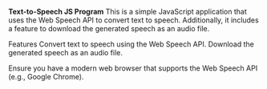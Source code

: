 **Text-to-Speech JS Program**
This is a simple JavaScript application that uses the Web Speech API to convert text to speech. Additionally, it includes a feature to download the generated speech as an audio file.

Features
Convert text to speech using the Web Speech API.
Download the generated speech as an audio file.
 
Ensure you have a modern web browser that supports the Web Speech API (e.g., Google Chrome).
